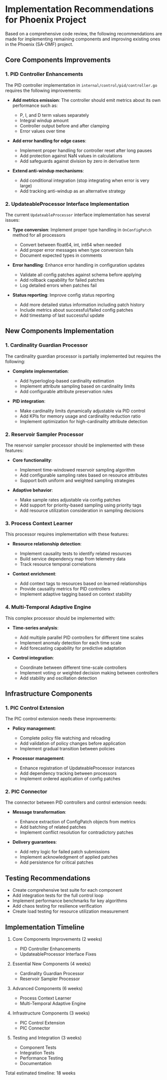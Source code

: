 # Implementation Recommendations for Phoenix Project

Based on a comprehensive code review, the following recommendations are made for implementing remaining components and improving existing ones in the Phoenix (SA-OMF) project.

## Core Components Improvements

### 1. PID Controller Enhancements

The PID controller implementation in `internal/control/pid/controller.go` requires the following improvements:

- **Add metrics emission**: The controller should emit metrics about its own performance such as:
  - P, I, and D term values separately
  - Integral windup amount
  - Controller output before and after clamping
  - Error values over time

- **Add error handling for edge cases**:
  - Implement proper handling for controller reset after long pauses
  - Add protection against NaN values in calculations
  - Add safeguards against division by zero in derivative term

- **Extend anti-windup mechanisms**:
  - Add conditional integration (stop integrating when error is very large)
  - Add tracking anti-windup as an alternative strategy

### 2. UpdateableProcessor Interface Implementation

The current `UpdateableProcessor` interface implementation has several issues:

- **Type conversion**: Implement proper type handling in `OnConfigPatch` method for all processors
  - Convert between float64, int, int64 when needed
  - Add proper error messages when type conversion fails
  - Document expected types in comments

- **Error handling**: Enhance error handling in configuration updates
  - Validate all config patches against schema before applying
  - Add rollback capability for failed patches
  - Log detailed errors when patches fail

- **Status reporting**: Improve config status reporting
  - Add more detailed status information including patch history
  - Include metrics about successful/failed config patches
  - Add timestamp of last successful update

## New Components Implementation

### 1. Cardinality Guardian Processor

The cardinality guardian processor is partially implemented but requires the following:

- **Complete implementation**: 
  - Add hyperloglog-based cardinality estimation
  - Implement attribute sampling based on cardinality limits
  - Add configurable attribute preservation rules

- **PID integration**:
  - Make cardinality limits dynamically adjustable via PID control
  - Add KPIs for memory usage and cardinality reduction ratio
  - Implement optimization for high-cardinality attribute detection

### 2. Reservoir Sampler Processor

The reservoir sampler processor should be implemented with these features:

- **Core functionality**:
  - Implement time-windowed reservoir sampling algorithm
  - Add configurable sampling rates based on resource attributes
  - Support both uniform and weighted sampling strategies

- **Adaptive behavior**:
  - Make sample rates adjustable via config patches
  - Add support for priority-based sampling using priority tags
  - Add resource utilization consideration in sampling decisions

### 3. Process Context Learner

This processor requires implementation with these features:

- **Resource relationship detection**:
  - Implement causality tests to identify related resources
  - Build service dependency map from telemetry data
  - Track resource temporal correlations

- **Context enrichment**:
  - Add context tags to resources based on learned relationships
  - Provide causality metrics for PID controllers
  - Implement adaptive tagging based on context stability

### 4. Multi-Temporal Adaptive Engine

This complex processor should be implemented with:

- **Time-series analysis**:
  - Add multiple parallel PID controllers for different time scales
  - Implement anomaly detection for each time scale
  - Add forecasting capability for predictive adaptation

- **Control integration**:
  - Coordinate between different time-scale controllers
  - Implement voting or weighted decision making between controllers
  - Add stability and oscillation detection

## Infrastructure Components

### 1. PIC Control Extension

The PIC control extension needs these improvements:

- **Policy management**:
  - Complete policy file watching and reloading
  - Add validation of policy changes before application
  - Implement gradual transition between policies

- **Processor management**:
  - Enhance registration of UpdateableProcessor instances
  - Add dependency tracking between processors
  - Implement ordered application of config patches

### 2. PIC Connector

The connector between PID controllers and control extension needs:

- **Message transformation**:
  - Enhance extraction of ConfigPatch objects from metrics
  - Add batching of related patches
  - Implement conflict resolution for contradictory patches

- **Delivery guarantees**:
  - Add retry logic for failed patch submissions
  - Implement acknowledgment of applied patches
  - Add persistence for critical patches

## Testing Recommendations

- Create comprehensive test suite for each component
- Add integration tests for the full control loop
- Implement performance benchmarks for key algorithms
- Add chaos testing for resilience verification
- Create load testing for resource utilization measurement

## Implementation Timeline

1. Core Components Improvements (2 weeks)
   - PID Controller Enhancements
   - UpdateableProcessor Interface Fixes

2. Essential New Components (4 weeks)
   - Cardinality Guardian Processor
   - Reservoir Sampler Processor

3. Advanced Components (6 weeks)
   - Process Context Learner
   - Multi-Temporal Adaptive Engine

4. Infrastructure Components (3 weeks)
   - PIC Control Extension
   - PIC Connector

5. Testing and Integration (3 weeks)
   - Component Tests
   - Integration Tests
   - Performance Testing
   - Documentation

Total estimated timeline: 18 weeks
